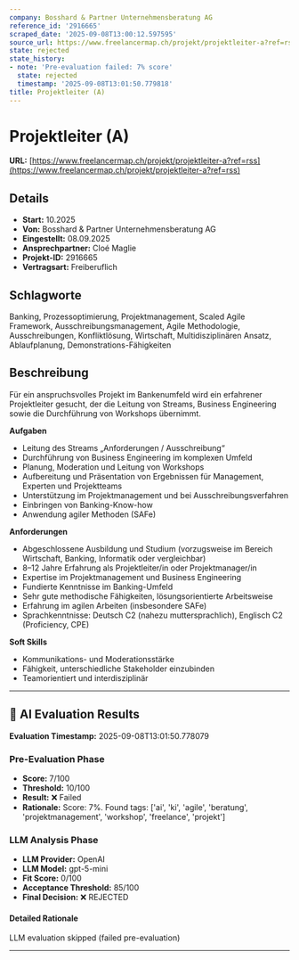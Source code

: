 ```yaml
---
company: Bosshard & Partner Unternehmensberatung AG
reference_id: '2916665'
scraped_date: '2025-09-08T13:00:12.597595'
source_url: https://www.freelancermap.ch/projekt/projektleiter-a?ref=rss
state: rejected
state_history:
- note: 'Pre-evaluation failed: 7% score'
  state: rejected
  timestamp: '2025-09-08T13:01:50.779818'
title: Projektleiter (A)
---
```



# Projektleiter (A)
**URL:** [https://www.freelancermap.ch/projekt/projektleiter-a?ref=rss](https://www.freelancermap.ch/projekt/projektleiter-a?ref=rss)
## Details
- **Start:** 10.2025
- **Von:** Bosshard & Partner Unternehmensberatung AG
- **Eingestellt:** 08.09.2025
- **Ansprechpartner:** Cloé Maglie
- **Projekt-ID:** 2916665
- **Vertragsart:** Freiberuflich

## Schlagworte
Banking, Prozessoptimierung, Projektmanagement, Scaled Agile Framework, Ausschreibungsmanagement, Agile Methodologie, Ausschreibungen, Konfliktlösung, Wirtschaft, Multidisziplinären Ansatz, Ablaufplanung, Demonstrations-Fähigkeiten

## Beschreibung
Für ein anspruchsvolles Projekt im Bankenumfeld wird ein erfahrener Projektleiter gesucht, der die Leitung von Streams, Business Engineering sowie die Durchführung von Workshops übernimmt.

**Aufgaben**

- Leitung des Streams „Anforderungen / Ausschreibung“
- Durchführung von Business Engineering im komplexen Umfeld
- Planung, Moderation und Leitung von Workshops
- Aufbereitung und Präsentation von Ergebnissen für Management, Experten und Projektteams
- Unterstützung im Projektmanagement und bei Ausschreibungsverfahren
- Einbringen von Banking-Know-how
- Anwendung agiler Methoden (SAFe)

**Anforderungen**

- Abgeschlossene Ausbildung und Studium (vorzugsweise im Bereich Wirtschaft, Banking, Informatik oder vergleichbar)
- 8–12 Jahre Erfahrung als Projektleiter/in oder Projektmanager/in
- Expertise im Projektmanagement und Business Engineering
- Fundierte Kenntnisse im Banking-Umfeld
- Sehr gute methodische Fähigkeiten, lösungsorientierte Arbeitsweise
- Erfahrung im agilen Arbeiten (insbesondere SAFe)
- Sprachkenntnisse: Deutsch C2 (nahezu muttersprachlich), Englisch C2 (Proficiency, CPE)

**Soft Skills**

- Kommunikations- und Moderationsstärke
- Fähigkeit, unterschiedliche Stakeholder einzubinden
- Teamorientiert und interdisziplinär

---

## 🤖 AI Evaluation Results

**Evaluation Timestamp:** 2025-09-08T13:01:50.778079

### Pre-Evaluation Phase
- **Score:** 7/100
- **Threshold:** 10/100
- **Result:** ❌ Failed
- **Rationale:** Score: 7%. Found tags: ['ai', 'ki', 'agile', 'beratung', 'projektmanagement', 'workshop', 'freelance', 'projekt']

### LLM Analysis Phase
- **LLM Provider:** OpenAI
- **LLM Model:** gpt-5-mini
- **Fit Score:** 0/100
- **Acceptance Threshold:** 85/100
- **Final Decision:** ❌ REJECTED

#### Detailed Rationale
LLM evaluation skipped (failed pre-evaluation)

---
